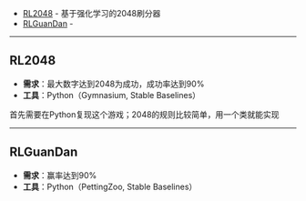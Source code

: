 
+ [RL2048](#RL2048) - 基于强化学习的2048刷分器
+ [RLGuanDan](#RLGuanDan) - 

---
## RL2048

+ **需求**：最大数字达到2048为成功，成功率达到90%
+ **工具**：Python（Gymnasium, Stable Baselines）

首先需要在Python复现这个游戏；2048的规则比较简单，用一个类就能实现


---
## RLGuanDan

+ **需求**：赢率达到90%
+ **工具**：Python（PettingZoo, Stable Baselines）

